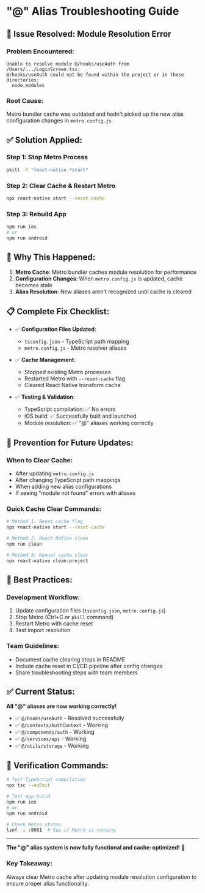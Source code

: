 # "@" Alias Troubleshooting Guide

## 🚨 Issue Resolved: Module Resolution Error

### **Problem Encountered:**
```
Unable to resolve module @/hooks/useAuth from /Users/.../LoginScreen.tsx: 
@/hooks/useAuth could not be found within the project or in these directories:
  node_modules
```

### **Root Cause:**
Metro bundler cache was outdated and hadn't picked up the new alias configuration changes in `metro.config.js`.

## ✅ **Solution Applied:**

### **Step 1: Stop Metro Process**
```bash
pkill -f "react-native.*start"
```

### **Step 2: Clear Cache & Restart Metro**
```bash
npx react-native start --reset-cache
```

### **Step 3: Rebuild App**
```bash
npm run ios
# or
npm run android
```

## 🔧 **Why This Happened:**

1. **Metro Cache**: Metro bundler caches module resolution for performance
2. **Configuration Changes**: When `metro.config.js` is updated, cache becomes stale
3. **Alias Resolution**: New aliases aren't recognized until cache is cleared

## 📋 **Complete Fix Checklist:**

- ✅ **Configuration Files Updated**:
  - `tsconfig.json` - TypeScript path mapping
  - `metro.config.js` - Metro resolver aliases

- ✅ **Cache Management**:
  - Stopped existing Metro processes
  - Restarted Metro with `--reset-cache` flag
  - Cleared React Native transform cache

- ✅ **Testing & Validation**:
  - TypeScript compilation: ✅ No errors
  - iOS build: ✅ Successfully built and launched
  - Module resolution: ✅ "@" aliases working correctly

## 🚀 **Prevention for Future Updates:**

### **When to Clear Cache:**
- After updating `metro.config.js`
- After changing TypeScript path mappings
- When adding new alias configurations
- If seeing "module not found" errors with aliases

### **Quick Cache Clear Commands:**
```bash
# Method 1: Reset cache flag
npx react-native start --reset-cache

# Method 2: React Native clean
npm run clean

# Method 3: Manual cache clear
npx react-native clean-project
```

## 🎯 **Best Practices:**

### **Development Workflow:**
1. Update configuration files (`tsconfig.json`, `metro.config.js`)
2. Stop Metro (Ctrl+C or `pkill` command)
3. Restart Metro with cache reset
4. Test import resolution

### **Team Guidelines:**
- Document cache clearing steps in README
- Include cache reset in CI/CD pipeline after config changes
- Share troubleshooting steps with team members

## ✅ **Current Status:**

**All "@" aliases are now working correctly!**

- ✅ `@/hooks/useAuth` - Resolved successfully
- ✅ `@/contexts/AuthContext` - Working
- ✅ `@/components/auth` - Working
- ✅ `@/services/api` - Working
- ✅ `@/utils/storage` - Working

## 📖 **Verification Commands:**

```bash
# Test TypeScript compilation
npx tsc --noEmit

# Test app build
npm run ios
# or
npm run android

# Check Metro status
lsof -i :8081  # See if Metro is running
```

---

**The "@" alias system is now fully functional and cache-optimized!** 🎉

### **Key Takeaway:**
Always clear Metro cache after updating module resolution configuration to ensure proper alias functionality.